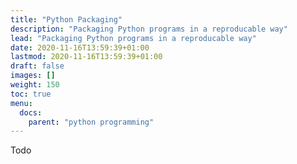 ```yaml
---
title: "Python Packaging"
description: "Packaging Python programs in a reproducable way"
lead: "Packaging Python programs in a reproducable way"
date: 2020-11-16T13:59:39+01:00
lastmod: 2020-11-16T13:59:39+01:00
draft: false
images: []
weight: 150
toc: true
menu:
  docs:
    parent: "python programming"
---
```


Todo
